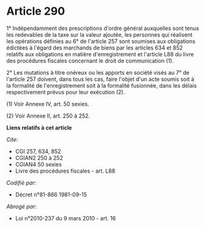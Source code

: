 # Article 290

1° Indépendamment des prescriptions d'ordre général auxquelles sont tenus les redevables de la taxe sur la valeur ajoutée,
les personnes qui réalisent les opérations définies au 6° de l'article 257 sont soumises aux obligations édictées à l'égard
des marchands de biens par les articles 634 et 852 relatifs aux obligations en matière d'enregistrement et l'article L88 du
livre des procédures fiscales concernant le droit de communication (1).

2° Les mutations à titre onéreux ou les apports en société visés au 7° de l'article 257 doivent, dans tous les cas, faire
l'objet d'un acte soumis soit à la formalité de l'enregistrement soit à la formalité fusionnée, dans les délais
respectivement prévus pour leur exécution (2).

(1) Voir Annexe IV, art. 50 sexies.

(2) Voir Annexe II, art. 250 à 252.

**Liens relatifs à cet article**

_Cite_:

  - CGI 257, 634, 852
  - CGIAN2 250 à 252
  - CGIAN4 50 sexies
  - Livre des procédures fiscales - art. L88

_Codifié par_:

  - Décret n°81-866 1981-09-15

_Abrogé par_:

  - Loi n°2010-237 du 9 mars 2010 - art. 16
